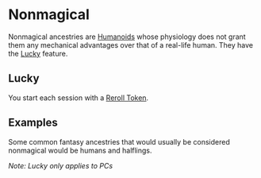 # Nonmagical

Nonmagical ancestries are [Humanoids](../../../Resources%20for%20GMs/Creatures/Creature%20Types/Humanoid.md) whose physiology does not grant them any mechanical advantages over that of a real-life human. They have the [Lucky](#Lucky) feature.

## Lucky

You start each session with a [Reroll Token](../../../Game%20Procedures/Die%20Rolling%20Mechanics/Reroll%20Tokens.md).

## Examples

Some common fantasy ancestries that would usually be considered nonmagical would be humans and halflings.

*Note: Lucky only applies to PCs*

